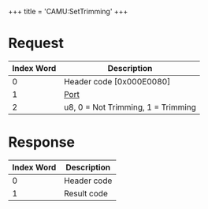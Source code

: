 +++
title = 'CAMU:SetTrimming'
+++

# Request

| Index Word | Description                             |
|------------|-----------------------------------------|
| 0          | Header code \[0x000E0080\]              |
| 1          | [Port](Camera_Services#Port "wikilink") |
| 2          | u8, 0 = Not Trimming, 1 = Trimming      |

# Response

| Index Word | Description |
|------------|-------------|
| 0          | Header code |
| 1          | Result code |